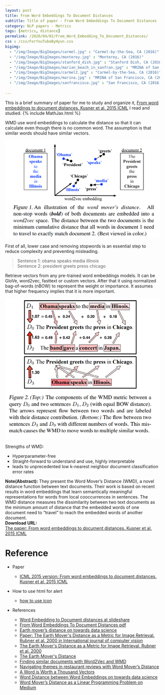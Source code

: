 ```yaml
---
layout: post
title: From Word Embeddings To Document Distances
subtitle: Title of paper - From Word Embeddings To Document Distances
category: NLP papers - Metrics
tags: [metrics, distance]
permalink: /2020/04/02/From_Word_Embedding_To_Document_Distances/
css : /css/ForYouTubeByHyun.css
bigimg: 
  - "/img/Image/BigImages/carmel.jpg" : "Carmel-by-the-Sea, CA (2016)"
  - "/img/Image/BigImages/monterey.jpg" : "Monterey, CA (2016)"
  - "/img/Image/BigImages/stanford_dish.jpg" : "Stanford Dish, CA (2016)"
  - "/img/Image/BigImages/marian_beach_in_sanfran.jpg" : "MRINA of San Francisco, CA (2016)"
  - "/img/Image/BigImages/carmel2.jpg" : "Carmel-by-the-Sea, CA (2016)"
  - "/img/Image/BigImages/marina.jpg" : "MRINA of San Francisco, CA (2016)"
  - "/img/Image/BigImages/sanfrancisco.jpg" : "San Francisco, CA (2016)"
  
---
```


This is a brief summary of paper for me to study and organize it, [From word embeddings to document distances. Kusner et al. 2015 ICML](https://dl.acm.org/doi/10.5555/3045118.3045221) I read and studied. 
{% include MathJax.html %}

WMD use word embeddings to calculate the distance so that it can calculate even though there is no common word. The assumption is that similar words should have similar vectors.

![Captured from Kusner et al. publication](/img/Image/NaturalLanguageProcessing/NLPLabs/Paper_Investigation/Metrics/2020-04-02-From_Word_Embedding_To_Document_Distances/Dist1.PNG)

First of all, lower case and removing stopwords is an essential step to reduce complexity and preventing misleading.

> Sentence 1: obama speaks media illinois  
> Sentence 2: president greets press chicago  

Retrieve vectors from any pre-trained word embeddings models. It can be GloVe, word2vec, fasttext or custom vectors. After that it using normalized bag-of-words (nBOW) to represent the weight or importance. It assumes that higher frequency implies that it is more important.

![Captured from Kusner et al. publication](/img/Image/NaturalLanguageProcessing/NLPLabs/Paper_Investigation/Metrics/2020-04-02-From_Word_Embedding_To_Document_Distances/Dist2.PNG)

Strengths of WMD:
 
  - Hyperparameter-free
  - Straight-forward to understand and use, highly interpretable
  - leads to unprecedented low k-nearest neighbor document classification error rates


<div class="alert alert-info" role="alert"><i class="fa fa-info-circle"></i> <b>Note(Abstract): </b>
They present the Word Mover’s Distance (WMD), a novel distance function between text documents. Their work is based on recent results in word embeddings that learn semantically meaningful representations for words from local cooccurrences in sentences. The WMD distance
measures the dissimilarity between two text documents as the minimum amount of distance that the embedded words of one document need to
“travel” to reach the embedded words of another document. 
</div>
    
<div class="alert alert-success" role="alert"><i class="fa fa-paperclip fa-lg"></i> <b>Download URL: </b><br>
  <a href="https://dl.acm.org/doi/10.5555/3045118.304522">The paper: From word embeddings to document distances. Kusner et al. 2015 ICML</a>
</div>

# Reference 

- Paper 
  - [ICML 2015 version: From word embeddings to document distances. Kusner et al. 2015 ICML](https://dl.acm.org/doi/10.5555/3045118.3045221)
  
  
- How to use html for alert
  - [how to use icon](http://idratherbewriting.com/documentation-theme-jekyll/mydoc_icons.html)
  
- References
  - [Word Embedding to Document distances at slideshare](https://www.slideshare.net/GaneshBorle/word-embedding-to-document-distances)
  - [From Word Embeddings To Document Distances pdf](https://stat.snu.ac.kr/idea/seminar/20180426/RNN_tex.pdf)
  - [Earth mover’s distance on towards data science](https://towardsdatascience.com/earth-movers-distance-68fff0363ef2)
  - [Paper: The Earth Mover's Distance as a Metric for Image Retrieval. Rubner et al. 2000 in International journal of computer vision](http://robotics.stanford.edu/~rubner/papers/rubnerIjcv00.pdf)
  - [The Earth Mover's Distance as a Metric for Image Retrieval. Rubner et al. 2000](https://www.cs.cmu.edu/~efros/courses/LBMV07/Papers/rubner-jcviu-00.pdf)
  - [The Earth Mover's Distance](http://homepages.inf.ed.ac.uk/rbf/CVonline/LOCAL_COPIES/RUBNER/emd.htm)
  - [Finding similar documents with Word2Vec and WMD](https://markroxor.github.io/gensim/static/notebooks/WMD_tutorial.html)
  - [Navigating themes in restaurant reviews with Word Mover’s Distance](http://tech.opentable.com/2015/08/11/navigating-themes-in-restaurant-reviews-with-word-movers-distance/)
  - [A Word is Worth a Thousand Vectors](https://multithreaded.stitchfix.com/blog/2015/03/11/word-is-worth-a-thousand-vectors/)
  - [Word Distance between Word Embeddings on towards data science](https://towardsdatascience.com/word-distance-between-word-embeddings-cc3e9cf1d632)
  - [Word Mover’s Distance as a Linear Programming Problem on Medium](https://medium.com/@stephenhky/word-movers-distance-as-a-linear-programming-problem-6b0c2658592e)




























